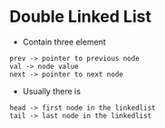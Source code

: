 # Double Linked List

- Contain three element

```
prev -> pointer to previous node
val -> node value
next -> pointer to next node
```

- Usually there is

```
head -> first node in the linkedlist
tail -> last node in the linkedlist
```
